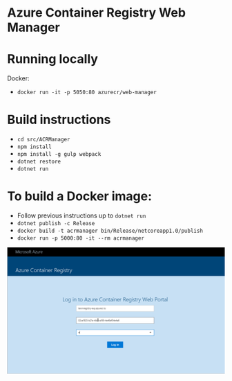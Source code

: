# Azure Container Registry Web Manager

# Running locally
Docker:
- `docker run -it -p 5050:80 azurecr/web-manager`

# Build instructions
- `cd src/ACRManager`
- `npm install`
- `npm install -g gulp webpack`
- `dotnet restore`
- `dotnet run`

# To build a Docker image:
- Follow previous instructions up to `dotnet run`
- `dotnet publish -c Release`
- `docker build -t acrmanager bin/Release/netcoreapp1.0/publish`
- `docker run -p 5000:80 -it --rm acrmanager`

![alt Web Manager animation](docs/assets/web-manager.gif)